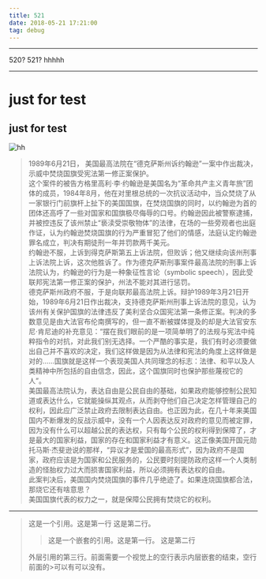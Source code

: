 ```yaml
---
title: 521
date: 2018-05-21 17:21:00
tag: debug
---
```

***
520? 521? hhhhh
***
just for test
===
just for test
--------
![hh](https://lh3.googleusercontent.com/RJAooa6wHnItIB22K1tzebcwXmRmKSe3aZb4tCmVHUhzK5oO2-AbX2uB9HHd4jj8EEmpOUE0jCdYIEnTPAcsW_kqyirRDv52KQmfOVPnRRWa3JNe8OxNdgnttaWSyHBJdgYD2hGwlio2o5pGZFqa9g0Tyx3fOiqBV70mNvEUWKMAXT-s2XzwiBIHKzHYGT5xkhklzDHeevY8q1MJMXMbv7TY_t64GzyldfaidCw0A-GIr_evOBTDdl2AuZ8N0Q3fu7T0PfBUWb8sAWd4X1hm0KB4t3jhdDmGI6w2pkAH8p-CjscrPGt1_v3bk30p7c4NcgG6wNEEKLjGu826npErcfAW5qdg75AW321Sc1ty04Swmhc4X00MPGmYoXOoYYwgSLDi5Dtq6qHCrnwJQYBaxxOu1ZsWW0qtB8_O5GXF2yr7BduI6GFMdCsEon0SZTbv5TNn0iz81BTq1RxS5LPZBiYyLJX7CFo4bmaPxLiVhzjnEANIbOkscGGWJzeKs2wJba96HtLq75D3JhojT9YeS3Kw73UC0yRL0xcFgqQG--LysmLnCj4CVa94vk-bm3t5qv6PdsHAI9QY6kqzAow2tTMepLyJTOv3SPXq4o4=s640-no)  
  
>1989年6月21日， 美国最高法院在“德克萨斯州诉约翰逊”一案中作出裁决，示威中焚烧国旗受宪法第一修正案保护。  
>这个案件的被告方格里高利·李·约翰逊是美国名为“革命共产主义青年旅”团体的成员，1984年8月，他在对里根总统的一次抗议活动中，当众焚烧了从一家银行门前旗杆上扯下的美国国旗，在焚烧国旗的同时，以约翰逊为首的团体还高呼了一些对国家和国旗极尽侮辱的口号。约翰逊因此被警察逮捕，并被控违反了该州禁止“亵渎受崇敬物体”的法律，在场的一些旁观者也出庭作证，认为约翰逊焚烧国旗的行为严重冒犯了他们的情感，法庭认定约翰逊罪名成立，判决有期徒刑一年并罚款两千美元。  
约翰逊不服，上诉到得克萨斯第五上诉法院，但败诉；他又继续向该州刑事上诉法院上诉，这次他胜诉了。作为德克萨斯刑事案件最高法院的刑事上诉法院认为，约翰逊的行为是一种象征性言论（symbolic speech），因此受联邦宪法第一修正案的保护，州法不能对其进行惩罚。  
德克萨斯州政府不服，于是向联邦最高法院上诉。辩护1989年3月21日开始，1989年6月21日作出裁决，支持德克萨斯州刑事上诉法院的意见，认为该州有关保护国旗的法律违反了美利坚合众国宪法第一条修正案。判决的多数意见是由大法官布伦南撰写的，但一直不断被媒体提及的却是大法官安东尼·肯尼迪的补充意见：“摆在我们眼前的是一项简单明了的法规与宪法中纯粹指令的对抗，对此我们别无选择。一个严酷的事实是，我们有时必须要做出自己并不喜欢的决定，我们这样做是因为从法律和宪法的角度上这样做是对的……国旗就是这样一个表现美国人共同理念的标志：法律、和平以及人类精神中所包括的自由信念，因此，这个国旗同时也保护那些蔑视它的人”。  
美国最高法院认为，表达自由是公民自由的基础，如果政府能够控制公民知道或表达什么，它就能操纵其观点，从而剥夺他们自己决定怎样管理自己的权利，因此应广泛禁止政府去限制表达自由。也正因为此，在几十年来美国国内不断爆发的反战示威中，没有一个人因表达反对政府的意见而被定罪，因为没有什么可以超越公民的表达权，只有每个公民的权利得到保障了，才是最大的国家利益，国家的存在和国家利益才有意义。这正像美国开国元勋托马斯·杰斐逊说的那样，“异议才是爱国的最高形式”，因为政府不是国家，政府应该是为国家和公民服务的，公民要时刻提防政府这样一个人类制造的怪胎权力过大而损害国家利益，所以必须拥有表达权的自由。  
此案判决后，美国国内焚烧国旗的事件几乎绝迹了。如果连烧国旗都合法，那烧它还有啥意思？  
美国国旗代表的权力之一，就是保障公民拥有焚烧它的权利。﻿

  
---
> 这是一个引用。这是第一行
这是第二行。
>> 这是一个嵌套的引用。这是第一行。
这是第二行
> 
> 外层引用的第三行。前面需要一个视觉上的空行表示内层嵌套的结束，空行前面的>可以有可以没有。
